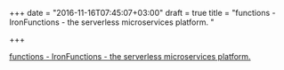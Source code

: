 +++
date = "2016-11-16T07:45:07+03:00"
draft = true
title = "functions - IronFunctions - the serverless microservices platform. "

+++

<p><a href="https://t.co/tNe8um9Iub">functions - IronFunctions - the serverless microservices platform. </a></p>
